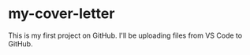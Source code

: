 # my-cover-letter
This is my first project on GitHub. I'll be uploading files from VS Code to GitHub.
